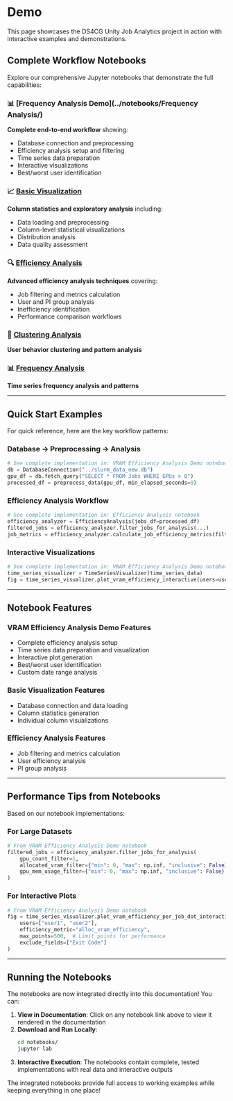 # Demo

This page showcases the DS4CG Unity Job Analytics project in action with interactive examples and demonstrations.

## Complete Workflow Notebooks

Explore our comprehensive Jupyter notebooks that demonstrate the full capabilities:

### 📊 [Frequency Analysis Demo](../notebooks/Frequency Analysis/)
**Complete end-to-end workflow** showing:

- Database connection and preprocessing
- Efficiency analysis setup and filtering
- Time series data preparation
- Interactive visualizations
- Best/worst user identification

### 📈 [Basic Visualization](../notebooks/Basic%20Visualization/)
**Column statistics and exploratory analysis** including:

- Data loading and preprocessing
- Column-level statistical visualizations
- Distribution analysis
- Data quality assessment

### 🔍 [Efficiency Analysis](../notebooks/Efficiency%20Analysis/)
**Advanced efficiency analysis techniques** covering:

- Job filtering and metrics calculation
- User and PI group analysis
- Inefficiency identification
- Performance comparison workflows

### 🎯 [Clustering Analysis](../notebooks/clustering_analysis/)
**User behavior clustering and pattern analysis**

### 📊 [Frequency Analysis](../notebooks/Frequency%20Analysis/)
**Time series frequency analysis and patterns**

---

## Quick Start Examples

For quick reference, here are the key workflow patterns:

### Database → Preprocessing → Analysis
```python
# See complete implementation in: VRAM Efficiency Analysis Demo notebook
db = DatabaseConnection("../slurm_data_new.db")
gpu_df = db.fetch_query("SELECT * FROM Jobs WHERE GPUs > 0")
processed_df = preprocess_data(gpu_df, min_elapsed_seconds=0)
```

### Efficiency Analysis Workflow
```python
# See complete implementation in: Efficiency Analysis notebook
efficiency_analyzer = EfficiencyAnalysis(jobs_df=processed_df)
filtered_jobs = efficiency_analyzer.filter_jobs_for_analysis(...)
job_metrics = efficiency_analyzer.calculate_job_efficiency_metrics(filtered_jobs)
```

### Interactive Visualizations
```python
# See complete implementation in: VRAM Efficiency Analysis Demo notebook
time_series_visualizer = TimeSeriesVisualizer(time_series_data)
fig = time_series_visualizer.plot_vram_efficiency_interactive(users=users_to_analyze)
```

---

## Notebook Features

### VRAM Efficiency Analysis Demo Features

- Complete efficiency analysis setup
- Time series data preparation and visualization
- Interactive plot generation
- Best/worst user identification
- Custom date range analysis

### Basic Visualization Features

- Database connection and data loading
- Column statistics generation
- Individual column visualizations

### Efficiency Analysis Features

- Job filtering and metrics calculation
- User efficiency analysis
- PI group analysis

---

## Performance Tips from Notebooks

Based on our notebook implementations:

### For Large Datasets
```python
# From VRAM Efficiency Analysis Demo notebook
filtered_jobs = efficiency_analyzer.filter_jobs_for_analysis(
    gpu_count_filter=1,
    allocated_vram_filter={"min": 0, "max": np.inf, "inclusive": False},
    gpu_mem_usage_filter={"min": 0, "max": np.inf, "inclusive": False}
)
```

### For Interactive Plots
```python
# From VRAM Efficiency Analysis Demo notebook
fig = time_series_visualizer.plot_vram_efficiency_per_job_dot_interactive(
    users=["user1", "user2"],
    efficiency_metric="alloc_vram_efficiency",
    max_points=500,  # Limit points for performance
    exclude_fields=["Exit Code"]
)
```

---

## Running the Notebooks

The notebooks are now integrated directly into this documentation! You can:

1. **View in Documentation**: Click on any notebook link above to view it rendered in the documentation
2. **Download and Run Locally**: 
   ```bash
   cd notebooks/
   jupyter lab
   ```
3. **Interactive Execution**: The notebooks contain complete, tested implementations with real data and interactive outputs

The integrated notebooks provide full access to working examples while keeping everything in one place!
